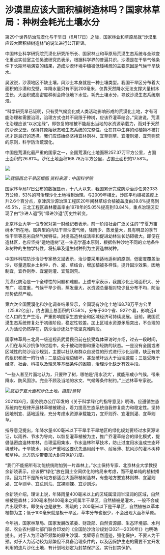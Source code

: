 

# 沙漠里应该大面积植树造林吗？国家林草局：种树会耗光土壤水分

第29个世界防治荒漠化与干旱日（6月17日）之际，国家林业和草原局就“沙漠里应该大面积植树造林”的说法进行公开辟谣。

中国林业科学研究院荒漠化研究所所长、国家林业和草原局荒漠生态系统与全球变化重点实验室主任吴波研究员表示，根据科学界的普遍共识，沙漠是在干旱气候条件下长期环境演变的结果，造成沙漠环境中植被低矮稀疏的主要原因是气候干旱缺水。

吴波说，沙漠地区不缺土壤，风沙土本身就是一种土壤类型。我国干旱区分布着大面积的沙漠和戈壁，年降水量只有不到200毫米，仅靠天然降水无法支撑大量树木生长，大面积或高密度种树会降低地下水位，耗光土壤水分，导致沙漠生态系统崩溃。

“科学研究早已证明，只有受气候变化或人类活动影响形成的荒漠化土地，才有可能治理和需要治理，治理方式也并不局限于种树，应该乔灌草结合。”吴波说，荒漠化治理应该“以水定绿”，即恢复的植被不能超出当地的水资源承载力，而对于天然的沙漠戈壁，保持其原始状态和生态系统的完整性，让在其中生存的动植物不被打扰才是最好的选择。我们应该始终坚持宜林则林、宜草则草、宜灌则灌、宜荒则荒的原则，科学防治荒漠化。

中国是荒漠化最严重的国家之一，全国荒漠化土地面积257.37万平方公里，占国土面积的26.81%。沙化土地面积168.78万平方公里，占国土面积的17.58%。

![](https://inews.gtimg.com/om_bt/O_BhdH4GUxiFy_-cZj-IWN2FMgf3TVEgPzEZUd777ZTK0AA/1000)

![](https://inews.gtimg.com/om_bt/OllJ_LCQ6Z-WR5SQiJRKLAXsV8KYkGd8QVflamTFaCLjIAA/1000)_我国西北干旱区概图
资料来源：中国科学院_

国家林草局17日公布的数据显示，十八大以来，我国累计完成防沙治沙任务2033万公顷，53%的可治理沙化土地得到治理。与2009年相比，沙区平均植被盖度上升2.6个百分点，京津风沙源治理工程区20年间林草综合植被盖度由39.8%提高到45.5%，三北工程区森林覆盖率由1978年的5.05%提高到13.84%，重点治理区实现了由“沙进人退”到“绿进沙退”历史性转变。

北京林业大学一位专家对第一财经记者表示，前一阶段社会广泛关注的“宁夏万亩树木”所在地，属典型的内陆干旱沙漠气候，降雨少、蒸发量大，具有明显的季节性干旱等恶劣自然气候特征，对提高造林成活率和促进幼林生长妨碍极大。即便在造林区，也应坚持“适地适树”这一生态学基本原则，根据各种沙地不同的立地条件和树种的生物学特性，将抗旱及适生树种列为主要造林树种。

中国林科院防沙治沙专家杨文斌表示，治沙要采用适地适树的原则，低密度覆盖治沙，尽量选取乡土树种，乔、灌、草结合，增加植被多样性，提升固沙效果，因地制宜，宜乔则乔、宜灌则灌、宜荒则荒。

荒漠化防治是一个全球性的问题和难题。上述专家表示，我国沙化土地面积大、分布广、程度重，气候干旱少雨，蒸发量大，水资源总量相对较少且分布不均，防治形势依然严峻。

第六次全国荒漠化和沙化调查结果显示，全国现有沙化土地168.78万平方公里（25.82亿亩），约占国土总面积的17.58%，分布于30个省、927个县，影响近4亿人口的生产生活，严重影响国家生态安全和区域经济可持续发展。目前，我国荒漠生态系统修复处于初级阶段，稳定性较差。加上区域水资源矛盾突出，不合理的人为活动仍然存在，防沙治沙还处于攻坚克难阶段。

国家林草局三北局一级巡视员武爱民日前在接受媒体采访时介绍，过去一段时间，人们在与风沙抗争的过程中，处于被动防御和重治轻防的状态。一是没有全国或者区域性的防沙治沙规划，主要以社队和群众自发性的形式进行沙化治理，缺乏有效的组织和统一的行动；二是边治理边破坏，甚至破坏远大于治理速度；三是受限于经济、社会、科技以及理念等基础条件的困顿，治理沙化缺乏有效手段。

“一些人甚至片面地认为，只要种了树，哪怕是‘用水浇大’，就能形成小气候，带来降水、防风固沙。完全不顾及当地的水文、气候等条件制约。”上述林草专家说。

![](https://inews.gtimg.com/om_bt/O5RbAHxhkJT2wL_aHDxHYOJ-uvqk-CMZ7TIhp7ErFUpNQAA/1000)_航拍宁夏大面积沙化土地。摄影/章轲_

2021年6月，国务院办公厅印发的《关于科学绿化的指导意见》明确，应遵循生态系统内在规律开展林草植被建设，着力提高生态系统自我修复能力和稳定性。坚持因地制宜、适地适绿，充分考虑水资源承载能力，宜乔则乔、宜灌则灌、宜草则草。

指导意见提出，年降水量400毫米以下干旱半干旱地区的绿化规划要经过水资源论证，以雨养、节水为导向，以恢复灌草植被为主，推广乔灌草结合的绿化模式，提倡低密度造林育林，合理运用集水、节水造林种草技术，防止过度用水造成生态环境破坏。干旱缺水、风沙严重地区要优先选用耐干旱、耐瘠薄、抗风沙的灌木树种和草种。北方防沙带要加大封禁保护力度。

“我们不能把所有功能统统附加到一片森林上。”水土保持专家、北京林业大学教授余新晓表示，应该把“绿化”放在国土空间优化的格局来考虑，而不是单纯的植树播绿。因为并不是所有地方都适合大面积植树造林，有些地方要宜林则林、宜灌则灌、宜草则草、宜荒则荒、宜裸则裸、宜沙则沙。

余新晓介绍，理论上说，年降雨量400毫米以上的区域属湿润半湿润的区域，自然植被是森林；200毫米到400毫米之间属半干旱区，自然植被是灌木，一般不会成片出现乔木，即使有也是散生、稀疏的；200毫米以下是干旱区，自然植被以草本植物为主；低于100毫米就是极干旱区，草本分布也很少，不会出现大面积草原。

今年初，国家林草局、国家发展改革委、财政部、自然资源部、生态环境部、水利部、农业农村部七部门联合印发的《全国防沙治沙规划(2021—2030年)》也明确提出，对于人为活动不频繁的原生沙漠、戈壁等自然遗迹，强化保护，不要人为干预。对于人为活动较为频繁但不具备治理条件的，以及因保护生态的需要不宜开发利用的连片沙化土地，有计划地划定为封禁保护区，实行封禁保护。


